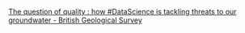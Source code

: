 [The question of quality : how #DataScience is tackling threats to our groundwater - British Geological Survey](https://qi.tc/qi/110884)